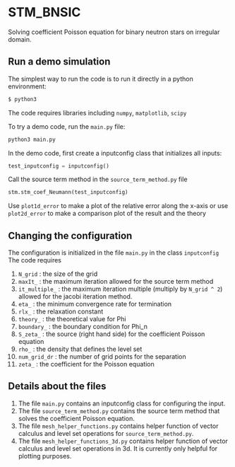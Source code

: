 # STM_BNSIC
Solving coefficient Poisson equation for binary neutron stars on irregular domain.

## Run a demo simulation
The simplest way to run the code is to run it directly in a python environment:
```bash
$ python3
```
The code requires libraries including `numpy`, `matplotlib`, `scipy`

To try a demo code, run the `main.py` file:
```python
python3 main.py
```

In the demo code, first create a inputconfig class that initializes all inputs:
```python
test_inputconfig = inputconfig()
```

Call the source term method in the `source_term_method.py` file
```python
stm.stm_coef_Neumann(test_inputconfig)
```

Use `plot1d_error` to make a plot of the relative error along the x-axis
or use `plot2d_error` to make a comparison plot of the result and the theory

## Changing the configuration
The configuration is initialized in the file `main.py` in the class `inputconfig`
The code requires
1. `N_grid` : the size of the grid
1. `maxIt_` : the maximum iteration allowed for the source term method
3. `it_multiple_` : the maximum iteration multiple (multiply by `N_grid ^ 2`) allowed for the jacobi iteration method.
4. `eta_` : the minimum convergence rate for termination
5. `rlx_` : the relaxation constant
6. `theory_` : the theoretical value for Phi
7. `boundary_` : the boundary condition for Phi_n
8. `S_zeta_` : the source (right hand side) for the coefficient Poisson equation
9. `rho_` : the density that defines the level set
10. `num_grid_dr` : the number of grid points for the separation
11. `zeta_` : the coefficient for the Poisson equation


## Details about the files
1. The file `main.py` contains an inputconfig class for configuring the input.
2. The file `source_term_method.py` contains the source term method that solves the coefficient Poisson equation.
3. The file `mesh_helper_functions.py` contains helper function of vector calculus and level set operations for `source_term_method.py`.
4. The file `mesh_helper_functions_3d.py` contains helper function of vector calculus and level set operations in 3d. It is currently only helpful for plotting purposes.